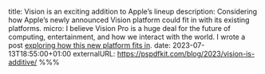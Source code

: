 title: Vision is an exciting addition to Apple’s lineup
description: Considering how Apple’s newly announced Vision platform could fit in with its existing platforms.
micro: I believe Vision Pro is a huge deal for the future of computing, entertainment, and how we interact with the world. I wrote a post [exploring how this new platform fits in]().
date: 2023-07-13T18:55:00+01:00
externalURL: https://pspdfkit.com/blog/2023/vision-is-additive/
%%%
